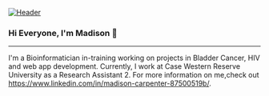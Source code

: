 

[![Header](https://raw.githubusercontent.com/MartinHeinz/<OWNER>/<OWNER>/readme_header.png "Header")](https://some-url.dev/)


### Hi Everyone, I'm Madison 👋
*********

I'm a Bioinformatician in-training working on projects in Bladder Cancer, HIV and web app development. 
Currently, I work at Case Western Reserve University as a Research Assistant 2. For more information on me,check out https://www.linkedin.com/in/madison-carpenter-87500519b/.  


